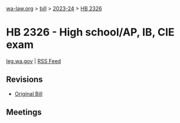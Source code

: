 [wa-law.org](/) > [bill](/bill/) > [2023-24](/bill/2023-24/) > [HB 2326](/bill/2023-24/hb/2326/)

# HB 2326 - High school/AP, IB, CIE exam
[leg.wa.gov](https://app.leg.wa.gov/billsummary?BillNumber=2326&Year=2023&Initiative=false) | [RSS Feed](./rss.xml)

## Revisions
* [Original Bill](1/)

## Meetings